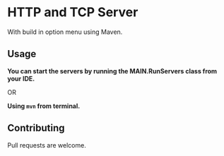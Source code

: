 # HTTP and TCP Server
With build in option menu using Maven.

## Usage

**You can start the servers by running the MAIN.RunServers class from your IDE.**

OR

**Using `mvn` from terminal.**


## Contributing
Pull requests are welcome.